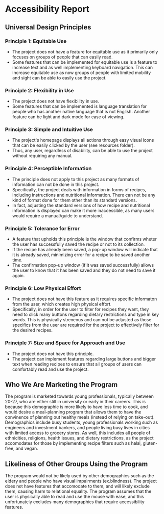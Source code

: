 # Accessibility Report
## Universal Design Principles
### Principle 1: Equitable Use
- The project does not have a feature for equitable use as it primarily only focuses on groups of people that can easily read. 
- Some features that can be implemented for equitable use is a feature to increase text and as well implementing keyboard navigation. This can increase equitable use as now groups of people with limited mobility and sight can be able to easily use the project.

### Principle 2: Flexibility in Use
- The project does not have flexibility in use.
- Some features that can be implemented is language translation for people who has another native language that is not English. Another feature can be light and dark mode for ease of viewing.
  
### Principle 3: Simple and Intuitive Use
- The project's homepage displays all actions through easy visual icons that can be easily clicked by the user (see resources folder).
- Thus, any user, regardless of disability, can be able to use the project without requiring any manual.

### Principle 4: Perceptible Information
- The principle does not apply to this project as many formats of information can not be done in this project.
- Specifically, the project deals with information in forms of recipes, including instructions and nutritional information. There can not be any kind of format done for them other than its standard versions.
- In fact, adjusting the standard versions of how recipe and nutritional information is displayed can make it more inaccessible, as many users would require a manual/guide to understand.
  
### Principle 5: Tolerance for Error
- A feature that upholds this principle is the window that confirms wheter the user has successfully saved the recipe or not to its collection.
- If the recipe has already been saved, a pop-up window will indicate that it is already saved, minimizing error for a recipe to be saved another time.
- The confirmation pop-up window (if it was saved successfully) allows the user to know that it has been saved and they do not need to save it again.
  
### Principle 6: Low Physical Effort
- The project does not have this feature as it requires specific informaton from the user, which creates high physical effort.
- Specifically, in order for the user to filter for recipes they want, they need to click many buttons regarding dietary restrictions and type in key words. This is physically streneous and can not be adjusted as those specifics from the user are required for the project to effectively filter for the desired recipes.
  
### Principle 7: Size and Space for Approach and Use
- The project does not have this principle.
- The project can implement features regarding large buttons and bigger text when reading recipes to ensure that all groups of users can comfortably read and use the project.
 
## Who We Are Marketing the Program 
The program is marketed towards young professionals, typically between 20-27, who are either still in university or early in their careers. This is because this demographic is more likely to have less time to cook, and would desire a meal-planning program that allows them to have the convinence of planning out healthy meals (instead of relying on take-out). Demographics include busy students, young professionals working such as engineers and investment bankers, and people living busy lives in cities with limited access to grocery stores. As well, this includes all people of ethnicities, religions, health issues, and dietary restrictions, as the project accomodates for those by implementing recipe filters such as halal, gluten-free, and vegan. 

## Likeliness of Other Groups Using the Program
The program would not be likely used by other demographics such as the eldery and people who have visual impairments (ex.blindness). The project does not have features that accomodate to them, and will likely exclude them, causing harm to relational equality. The program assumes that the user is physically able to read and use the mouse with ease, and this unfortunately excludes many demographics that require accessibility features. 
